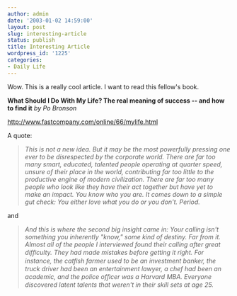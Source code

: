 ```yaml
---
author: admin
date: '2003-01-02 14:59:00'
layout: post
slug: interesting-article
status: publish
title: Interesting Article
wordpress_id: '1225'
categories:
- Daily Life
---
```

Wow. This is a really cool article. I want to read this fellow&apos;s book.

<b>What Should I Do With My Life?
The real meaning of success -- and how to find it</b>
 <i>by Po Bronson</i>

<a href="http://www.fastcompany.com/online/66/mylife.html">http://www.fastcompany.com/online/66/mylife.html</a>

A quote:<blockquote><i>This is not a new idea. But it may be the most powerfully pressing one ever to be disrespected by the corporate world. There are far too many smart, educated, talented people operating at quarter speed, unsure of their place in the world, contributing far too little to the productive engine of modern civilization. There are far too many people who look like they have their act together but have yet to make an impact. You know who you are. It comes down to a simple gut check: You either love what you do or you don&apos;t. Period.</i></blockquote>and<blockquote><i>And this is where the second big insight came in: Your calling isn&apos;t something you inherently "know," some kind of destiny. Far from it. Almost all of the people I interviewed found their calling after great difﬁculty. They had made mistakes before getting it right. For instance, the catﬁsh farmer used to be an investment banker, the truck driver had been an entertainment lawyer, a chef had been an academic, and the police ofﬁcer was a Harvard MBA. Everyone discovered latent talents that weren&apos;t in their skill sets at age 25.</i></blockquote>
